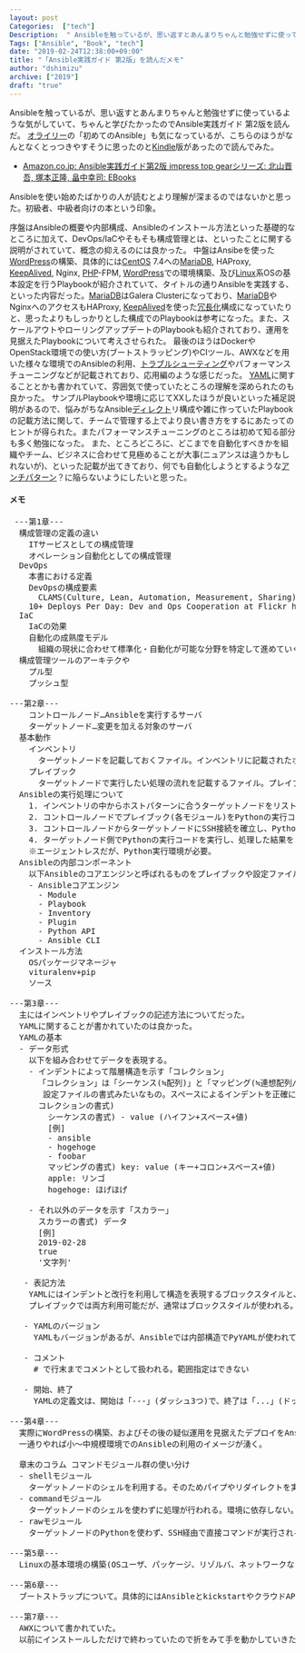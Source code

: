 ```yaml
---
layout: post
Categories:  ["tech"]
Description:  " Ansibleを触っているが、思い返すとあんまりちゃんと勉強せずに使っているような気がしていて、ちゃんと学びたかったのでAnsible実践ガイド 第2版を読んだ。オライリーの「初めてのAnsible」も気になっているが、こちらのほうがなん"
Tags: ["Ansible", "Book", "tech"]
date: "2019-02-24T12:38:00+09:00"
title: "「Ansible実践ガイド 第2版」を読んだメモ"
author: "dshimizu"
archive: ["2019"]
draft: "true"
---
```


<body>
<p>Ansibleを触っているが、思い返すとあんまりちゃんと勉強せずに使っているような気がしていて、ちゃんと学びたかったのでAnsible実践ガイド 第2版を読んだ。
<a class="keyword" href="http://d.hatena.ne.jp/keyword/%A5%AA%A5%E9%A5%A4%A5%EA%A1%BC">オライリー</a>の「初めてのAnsible」も気になっているが、こちらのほうがなんとなくとっつきやすそうに思ったのと<a class="keyword" href="http://d.hatena.ne.jp/keyword/Kindle">Kindle</a>版があったので読んでみた。</p>

<ul>
    <li>
<a href="https://www.amazon.co.jp/dp/B07B2T24V4/ref=dp-kindle-redirect?_encoding=UTF8&amp;btkr=1&amp;_encoding=UTF8&amp;tag=dshimizu05-22&amp;linkCode=ur2&amp;linkId=fc53f6997835b1fa5d2dd646c850f425&amp;camp=247&amp;creative=1211" target="_blank" rel="noopener noreferrer">Amazon.co.jp: Ansible実践ガイド第2版 impress top gearシリーズ: 北山晋吾, 塚本正隆, 畠中幸司: EBooks</a><img style="border: none !important; margin: 0px !important;" src="//ir-jp.amazon-adsystem.com/e/ir?t=dshimizu05-22&amp;l=ur2&amp;o=9" alt="" width="1" height="1" border="0">
</li>
</ul>

</body>

<!-- more -->

<body>
<p>Ansibleを使い始めたばかりの人が読むとより理解が深まるのではないかと思った。初級者、中級者向けの本という印象。</p>

<p>序盤はAnsibleの概要や内部構成、Ansibleのインストール方法といった基礎的なところに加えて、DevOps/IaCやそもそも構成管理とは、といったことに関する説明がされていて、概念の抑えるのには良かった。
中盤はAnsibeを使った<a class="keyword" href="http://d.hatena.ne.jp/keyword/WordPress">WordPress</a>の構築、具体的には<a class="keyword" href="http://d.hatena.ne.jp/keyword/CentOS">CentOS</a> 7.4への<a class="keyword" href="http://d.hatena.ne.jp/keyword/MariaDB">MariaDB</a>, HAProxy, <a class="keyword" href="http://d.hatena.ne.jp/keyword/KeepAlived">KeepAlived</a>, Nginx, <a class="keyword" href="http://d.hatena.ne.jp/keyword/PHP">PHP</a>-FPM, <a class="keyword" href="http://d.hatena.ne.jp/keyword/WordPress">WordPress</a>での環境構築、及び<a class="keyword" href="http://d.hatena.ne.jp/keyword/Linux">Linux</a>系OSの基本設定を行うPlaybookが紹介されていて、タイトルの通りAnsibleを実践する、といった内容だった。<a class="keyword" href="http://d.hatena.ne.jp/keyword/MariaDB">MariaDB</a>はGalera Clusterになっており、<a class="keyword" href="http://d.hatena.ne.jp/keyword/MariaDB">MariaDB</a>やNginxへのアクセスもHAProxy, <a class="keyword" href="http://d.hatena.ne.jp/keyword/KeepAlived">KeepAlived</a>を使った<a class="keyword" href="http://d.hatena.ne.jp/keyword/%BE%E9%C4%B9%B2%BD">冗長化</a>構成になっていたりと、思ったよりもしっかりとした構成でのPlaybookは参考になった。また、スケールアウトやローリングアップデートのPlaybookも紹介されており、運用を見据えたPlaybookについて考えさせられた。
最後のほうはDockerやOpenStack環境での使い方(ブートストラッピング)やCIツール、AWXなどを用いた様々な環境でのAnsibleの利用、<a class="keyword" href="http://d.hatena.ne.jp/keyword/%A5%C8%A5%E9%A5%D6%A5%EB%A5%B7%A5%E5%A1%BC%A5%C6%A5%A3%A5%F3%A5%B0">トラブルシューティング</a>やパフォーマンスチューニングなどが記載されており、応用編のような感じだった。
<a class="keyword" href="http://d.hatena.ne.jp/keyword/YAML">YAML</a>に関することとかも書かれていて、雰囲気で使っていたところの理解を深められたのも良かった。
サンプルPlaybookや環境に応じてXXしたほうが良いといった補足説明があるので、悩みがちなAnsible<a class="keyword" href="http://d.hatena.ne.jp/keyword/%A5%C7%A5%A3%A5%EC%A5%AF%A5%C8">ディレクト</a>リ構成や雑に作っていたPlaybookの記載方法に関して、チームで管理する上でより良い書き方をするにあたってのヒントが得られた。またパフォーマンスチューニングのところは初めて知る部分も多く勉強になった。
また、ところどころに、どこまでを自動化すべきかを組織やチーム、ビジネスに合わせて見極めることが大事(ニュアンスは違うかもしれないが)、といった記載が出てきており、何でも自動化しようとするような<a class="keyword" href="http://d.hatena.ne.jp/keyword/%A5%A2%A5%F3%A5%C1%A5%D1%A5%BF%A1%BC%A5%F3">アンチパターン</a>？に陥らないようにしたいと思った。</p>

<h4>メモ</h4>


<pre class="book-memo"> ---第1章---
  構成管理の定義の違い
    ITサービスとしての構成管理
    オペレーション自動化としての構成管理
  DevOps
    本書における定義
    DevOpsの構成要素
      CLAMS(Culture, Lean, Automation, Measurement, Sharing)
    10+ Deploys Per Day: Dev and Ops Cooperation at Flickr https://www.slideshare.net/jallspaw/10-deploys-per-day-dev-and-ops-cooperation-at-flickr
  IaC
    IaCの効果
    自動化の成熟度モデル
      組織の現状に合わせて標準化・自動化が可能な分野を特定して進めていく、ということを表した図 
  構成管理ツールのアーキテクや
    プル型
    プッシュ型

---第2章---
    コントロールノード…Ansibleを実行するサーバ
    ターゲットノード…変更を加える対象のサーバ
  基本動作
    インベントリ
      ターゲットノードを記載しておくファイル。インベントリに記載されたホストが実行対象となる。
    プレイブック
      ターゲットノードで実行したい処理の流れを記載するファイル。プレイブックに記載されたタスクが、インベントリに記載されたホストで実行される。
  Ansibleの実行処理について
    1. インベントリの中からホストパターンに合うターゲットノードをリストアップする。
    2. コントロールノードでプレイブック(各モジュール)をPythonの実行コードへ変換する。
    3. コントロールノードからターゲットノードにSSH接続を確立し、Python実行コードをターゲットノードへsftpで送信する。
    4. ターゲットノード側でPythonの実行コードを実行し、処理した結果をコントロールノードへ返す。
    ※エージェントレスだが、Python実行環境が必要。
  Ansibleの内部コンポーネント
    以下Ansibleのコアエンジンと呼ばれるものをプレイブックや設定ファイルから呼び出すことで、処理が実行される。
    - Ansibleコアエンジン
      - Module
      - Playbook
      - Inventory
      - Plugin
      - Python API
      - Ansible CLI
  インストール方法
    OSパッケージマネージャ
    vituralenv+pip
    ソース

---第3章---
  主にはインベントリやプレイブックの記述方法についてだった。
  YAMLに関することが書かれていたのは良かった。
  YAMLの基本
  - データ形式
    以下を組み合わせてデータを表現する。
    - インデントによって階層構造を示す「コレクション」
      「コレクション」は「シーケンス(≒配列)」と「マッピング(≒連想配列/ハッシュ)」と呼ばれる配列のデータ形式を持つ。
       設定ファイルの書式みたいなもの。スペースによるインデントを正確に行わなう必要があるということ。タブを利用するとエラーになる。
      コレクションの書式)
        シーケンスの書式) - value (ハイフン+スペース+値)
        [例]
        - ansible
        - hogehoge
        - foobar
        マッピングの書式) key: value (キー+コロン+スペース+値)
        apple: リンゴ
        hogehoge: ほげほげ

    - それ以外のデータを示す「スカラー」
      スカラーの書式) データ
      [例]
      2019-02-28
      true
      '文字列'

   - 表記方法
    YAMLにはインデントと改行を利用して構造を表現するブロックスタイルと、「{}」や「[]」などのJSONスタイルで構造を表現するフロースタイルがある。
    プレイブックでは両方利用可能だが、通常はブロックスタイルが使われる。

   - YAMLのバージョン
     YAMLもバージョンがあるが、Ansibleでは内部構造でPyYAMLが使われている。内部的にはlibyamlが使われており、ここで使われているYAMLのバージョンが使われる。

   - コメント
     # で行末までコメントとして扱われる。範囲指定はできない
     
   - 開始、終了
     YAMLの定義文は、開始は「---」(ダッシュ3つ)で、終了は「...」(ドット3つ)とする構造になっている。なくても動くが開始の「---」はつけたほうが良い。

---第4章---
  実際にWordPressの構築、およびその後の疑似運用を見据えたデプロイをAnsibleを使って行う方法が記載されていた。
  一通りやれば小～中規模環境でのAnsibleの利用のイメージが湧く。

  章末のコラム コマンドモジュール群の使い分け
  - shellモジュール
    ターゲットノードのシェルを利用する。そのためパイプやリダイレクトを実行可能。ただし、コマンドラインからシェルスクリプトが呼び出されるため、ログインシェルとしては認識されないため、実行ユーザの環境変数を利用する場合には注意が必要($HOME/.bashrcなどが読み込まれない)。
  - commandモジュール
    ターゲットノードのシェルを使わずに処理が行われる。環境に依存しない。
  - rawモジュール
    ターゲットノードのPythonを使わず、SSH経由で直接コマンドが実行される。基本的にPython2.4以前やPythonがインストールされていない環境に対して使う。

---第5章---
  Linuxの基本環境の構築(OSユーザ、パッケージ、リゾルバ、ネットワークなど)やWindows環境についてのプレイブック紹介。

---第6章---
  ブートストラップについて。具体的にはAnsibleとkickstartやクラウドAPIなどを組み合わせて環境構築する方法が紹介されていた。
  
---第7章---
  AWXについて書かれていた。
  以前にインストールしただけで終わっていたので折をみて手を動かしていきたい。
 </pre>

</body>
